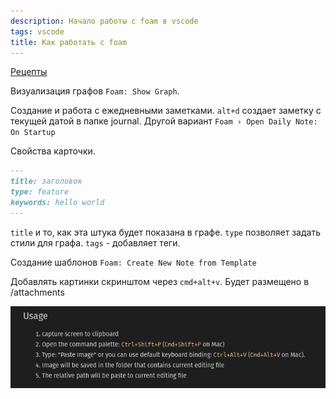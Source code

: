 ```yaml
---
description: Начало работы с foam в vscode
tags: vscode
title: Как работать с foam
---
```

[Рецепты](https://foambubble.github.io/foam/)

Визуализация графов `Foam: Show Graph`.

Создание и работа с ежедневными заметками. `alt+d` создает заметку с текущей датой в папке journal. Другой вариант `Foam › Open Daily Note: On Startup`

Свойства карточки.

```markdown
---
title: заголовок
type: feature
keywords: hello world
---
```

`title` и то, как эта штука будет показана в графе. `type` позволяет задать стили для графа. `tags` - добавляет теги.

Создание шаблонов `Foam: Create New Note from Template`

Добавлять картинки скринштом через `cmd+alt+v`. Будет размещено в /attachments

![img](../attachments/2021-03-28-15-13-43.png)
